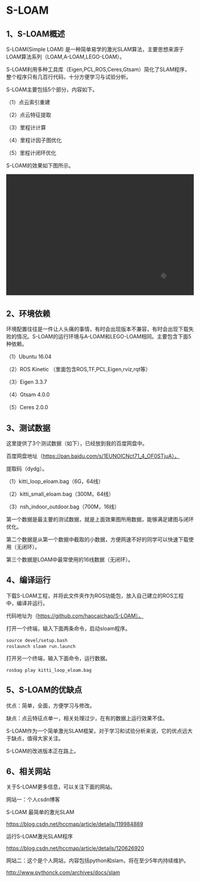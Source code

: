 # S-LOAM

## 1、S-LOAM概述

S-LOAM(Simple LOAM) 是一种简单易学的激光SLAM算法，主要思想来源于LOAM算法系列（LOAM,A-LOAM,LEGO-LOAM）。

S-LOAM利用多种工具库（Eigen,PCL,ROS,Ceres,Gtsam）简化了SLAM程序，整个程序只有几百行代码，十分方便学习与试验分析。

S-LOAM主要包括5个部分，内容如下。

（1）点云索引重建

（2）点云特征提取

（3）里程计计算

（4）里程计因子图优化

（5）里程计闭环优化

S-LOAM的效果如下图所示。

![eloam](./pics/eloam.gif)



## 2、环境依赖

环境配置往往是一件让人头痛的事情，有时会出现版本不兼容，有时会出现下载失败的情况。S-LOAM的运行环境与A-LOAM和LEGO-LOAM相同。主要包含下面5种依赖。

（1）Ubuntu 16.04

（2）ROS Kinetic （里面包含ROS,TF,PCL,Eigen,rviz,rqt等）

（3）Eigen 3.3.7

（4）Gtsam 4.0.0

（5）Ceres 2.0.0



## 3、测试数据

这里提供了3个测试数据（如下），已经放到我的百度网盘中。

百度网盘地址（https://pan.baidu.com/s/1EUNOlCNct71_4_OF0STjuA）。

提取码（dydg）。

（1）kitti_loop_eloam.bag（6G，64线）

（2）kitti_small_eloam.bag（300M，64线）

（3）nsh_indoor_outdoor.bag（700M，16线）

第一个数据是最主要的测试数据，就是上面效果图所用数据，能够满足建图与闭环优化。

第二个数据是从第一个数据中截取的小数据，方便网速不好的同学可以快速下载使用（无闭环）。

第三个数据是LOAM中最常使用的16线数据（无闭环）。



## 4、编译运行

下载S-LOAM工程，并将此文件夹作为ROS功能包，放入自己建立的ROS工程中，编译并运行。

代码地址为（https://github.com/haocaichao/S-LOAM）。

打开一个终端，输入下面两条命令，启动sloam程序。

```
source devel/setup.bash
roslaunch sloam run.launch
```

打开另一个终端，输入下面命令，运行数据。

```
rosbag play kitti_loop_eloam.bag
```



## 5、S-LOAM的优缺点

优点：简单，全面，方便学习与修改。

缺点：点云特征点单一，相关处理过少，在有的数据上运行效果不佳。

S-LOAM作为一个简单激光SLAM框架，对于学习和试验分析来说，它的优点远大于缺点，值得大家关注。

S-LOAM的改进版本正在路上。



## 6、相关网站

关于S-LOAM更多信息，可以关注下面的网站。


网站一：个人csdn博客

S-LOAM 最简单的激光SLAM

https://blog.csdn.net/hccmap/article/details/119984889

运行S-LOAM激光SLAM程序

https://blog.csdn.net/hccmap/article/details/120626920


网站二：这个是个人网站，内容包括python和slam，将在至少5年内持续维护。

http://www.pythonck.com/archives/docs/slam

